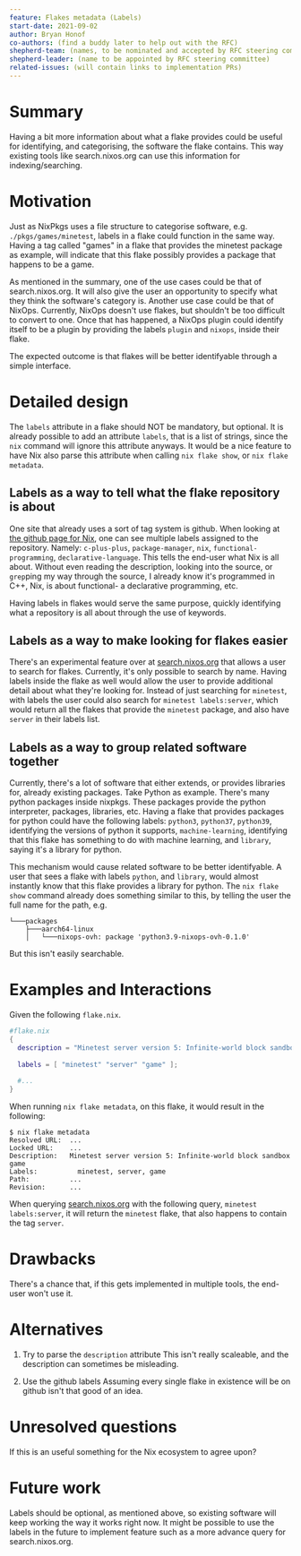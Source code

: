 ```yaml
---
feature: Flakes metadata (Labels)
start-date: 2021-09-02
author: Bryan Honof
co-authors: (find a buddy later to help out with the RFC)
shepherd-team: (names, to be nominated and accepted by RFC steering committee)
shepherd-leader: (name to be appointed by RFC steering committee)
related-issues: (will contain links to implementation PRs)
---
```


# Summary
[summary]: #summary

Having a bit more information about what a flake provides could be useful for
identifying, and categorising, the software the flake contains. This way
existing tools like search.nixos.org can use this information for
indexing/searching.

# Motivation
[motivation]: #motivation

Just as NixPkgs uses a file structure to categorise software, e.g.
`./pkgs/games/minetest`, labels in a flake could function in the same way. Having
a tag called "games" in a flake that provides the minetest package as example,
will indicate that this flake possibly provides a package that happens to be a
game.

As mentioned in the summary, one of the use cases could be that of
search.nixos.org. It will also give the user an opportunity to specify what they
think the software's category is. Another use case could be that of NixOps.
Currently, NixOps doesn't use flakes, but shouldn't be too difficult to convert
to one. Once that has happened, a NixOps plugin could identify itself to be a
plugin by providing the labels `plugin` and `nixops`, inside their flake.

The expected outcome is that flakes will be better identifyable through a simple
interface.

# Detailed design
[design]: #detailed-design

The `labels` attribute in a flake should NOT be mandatory, but optional. It is
already possible to add an attribute `labels`, that is a list of strings, since
the `nix` command will ignore this attribute anyways. It would be a nice feature
to have Nix also parse this attribute when calling `nix flake show`, or `nix
flake metadata`.

## Labels as a way to tell what the flake repository is about

One site that already uses a sort of tag system is github. When looking at
[the github page for Nix](https://github.com/NixOS/nix), one can see multiple
labels assigned to the repository. Namely: `c-plus-plus`, `package-manager`,
`nix`, `functional-programming`, `declarative-language`. This tells the end-user
what Nix is all about. Without even reading the description, looking into the
source, or `grep`ping my way through the source, I already know it's programmed
in C++, Nix, is about functional- a declarative programming, etc.

Having labels in flakes would serve the same purpose, quickly identifying what a
repository is all about through the use of keywords.

## Labels as a way to make looking for flakes easier

There's an experimental feature over at
[search.nixos.org](https://search.nixos.org/flakes?) that allows a user to
search for flakes. Currently, it's only possible to search by name. Having labels
inside the flake as well would allow the user to provide additional detail
about what they're looking for. Instead of just searching for `minetest`, with
labels the user could also search for `minetest labels:server`, which would return
all the flakes that provide the `minetest` package, and also have `server` in
their labels list.

## Labels as a way to group related software together

Currently, there's a lot of software that either extends, or provides libraries
for, already existing packages. Take Python as example. There's many python
packages inside nixpkgs. These packages provide the python interpreter,
packages, libraries, etc. Having a flake that provides packages for
python could have the following labels: `python3`, `python37`, `python39`,
identifying the versions of python it supports, `machine-learning`, identifying
that this flake has something to do with machine learning, and `library`, saying
it's a library for python.

This mechanism would cause related software to be better identifyable. A user
that sees a flake with labels `python`, and `library`, would almost instantly know
that this flake provides a library for python. The `nix flake show` command
already does something similar to this, by telling the user the full name for
the path, e.g.
```
└───packages
    ├───aarch64-linux
    │   └───nixops-ovh: package 'python3.9-nixops-ovh-0.1.0'
```
But this isn't easily searchable.

# Examples and Interactions
[examples-and-interactions]: #examples-and-interactions

Given the following `flake.nix`.
```nix
#flake.nix
{
  description = "Minetest server version 5: Infinite-world block sandbox game";
  
  labels = [ "minetest" "server" "game" ];
  
  #...
}
```

When running `nix flake metadata`, on this flake, it would result in the following:
```
$ nix flake metadata
Resolved URL:  ...
Locked URL:    ...
Description:   Minetest server version 5: Infinite-world block sandbox game
Labels:          minetest, server, game
Path:          ...
Revision:      ...
```

When querying [search.nixos.org](https://search.nixos.org/flakes?) with the
following query, `minetest labels:server`, it will return the `minetest` flake,
that also happens to contain the tag `server`.

# Drawbacks
[drawbacks]: #drawbacks

There's a chance that, if this gets implemented in multiple tools, the end-user
won't use it.

# Alternatives
[alternatives]: #alternatives

1. Try to parse the `description` attribute
  This isn't really scaleable, and the description can sometimes be misleading.

2. Use the github labels
  Assuming every single flake in existence will be on github isn't that good of
  an idea.

# Unresolved questions
[unresolved]: #unresolved-questions

If this is an useful something for the Nix ecosystem to agree upon?

# Future work
[future]: #future-work

Labels should be optional, as mentioned above, so existing software will keep
working the way it works right now. It might be possible to use the labels in the
future to implement feature such as a more advance query for search.nixos.org.
